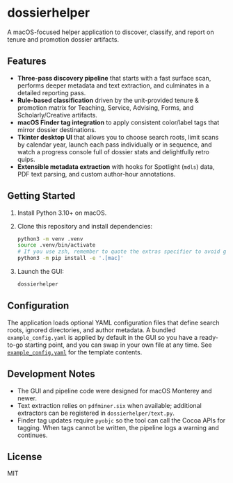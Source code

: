 # dossierhelper

A macOS-focused helper application to discover, classify, and report on tenure and promotion dossier artifacts.

## Features

* **Three-pass discovery pipeline** that starts with a fast surface scan, performs deeper metadata and text extraction, and culminates in a detailed reporting pass.
* **Rule-based classification** driven by the unit-provided tenure & promotion matrix for Teaching, Service, Advising, Forms, and Scholarly/Creative artifacts.
* **macOS Finder tag integration** to apply consistent color/label tags that mirror dossier destinations.
* **Tkinter desktop UI** that allows you to choose search roots, limit scans by calendar year, launch each pass individually or in sequence, and watch a progress console full of dossier stats and delightfully retro quips.
* **Extensible metadata extraction** with hooks for Spotlight (`mdls`) data, PDF text parsing, and custom author-hour annotations.

## Getting Started

1. Install Python 3.10+ on macOS.
2. Clone this repository and install dependencies:

   ```bash
   python3 -m venv .venv
   source .venv/bin/activate
   # If you use zsh, remember to quote the extras specifier to avoid globbing.
   python3 -m pip install -e '.[mac]'
   ```

3. Launch the GUI:

   ```bash
   dossierhelper
   ```

## Configuration

The application loads optional YAML configuration files that define search roots, ignored directories, and author metadata. A bundled `example_config.yaml` is applied by default in the GUI so you have a ready-to-go starting point, and you can swap in your own file at any time. See [`example_config.yaml`](example_config.yaml) for the template contents.

## Development Notes

* The GUI and pipeline code were designed for macOS Monterey and newer.
* Text extraction relies on `pdfminer.six` when available; additional extractors can be registered in `dossierhelper/text.py`.
* Finder tag updates require `pyobjc` so the tool can call the Cocoa APIs for tagging. When tags cannot be written, the pipeline logs a warning and continues.

## License

MIT

